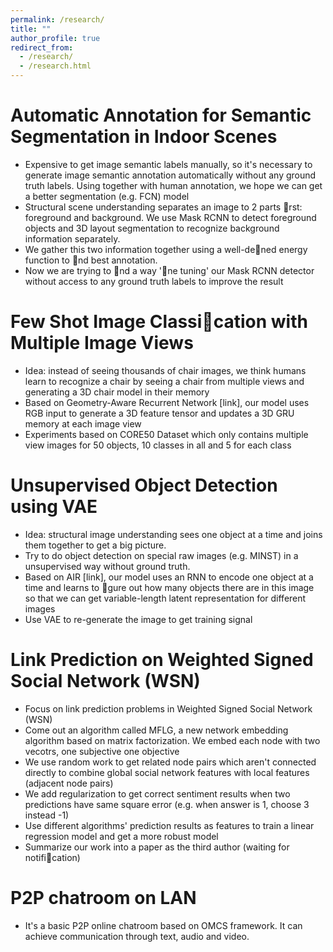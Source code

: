 ```yaml
---
permalink: /research/
title: ""
author_profile: true
redirect_from: 
  - /research/
  - /research.html
---
```


# Automatic Annotation for Semantic Segmentation in Indoor Scenes

- Expensive to get image semantic labels manually, so it's necessary to generate image semantic annotation automatically without any ground truth labels. Using together with human annotation, we hope we can get a better segmentation (e.g. FCN) model
- Structural scene understanding separates an image to 2 parts rst: foreground and background. We use
  Mask RCNN to detect foreground objects and 3D layout segmentation to recognize background information separately.
- We gather this two information together using a well-dened energy function to nd best annotation.
- Now we are trying to nd a way 'ne tuning' our Mask RCNN detector without access to any ground truth
  labels to improve the result



# Few Shot Image Classication with Multiple Image Views

- Idea: instead of seeing thousands of chair images, we think humans learn to recognize a chair by seeing a chair from multiple views and generating a 3D chair model in their memory
- Based on Geometry-Aware Recurrent Network [link], our model uses RGB input to generate a 3D feature tensor and updates a 3D GRU memory at each image view
- Experiments based on CORE50 Dataset which only contains multiple view images for 50 objects, 10 classes in all and 5 for each class



# Unsupervised Object Detection using VAE

- Idea: structural image understanding sees one object at a time and joins them together to get a big picture.
- Try to do object detection on special raw images (e.g. MINST) in a unsupervised way without ground truth.
- Based on AIR [link], our model uses an RNN to encode one object at a time and learns to gure out how many objects there are in this image so that we can get variable-length latent representation for different images
- Use VAE to re-generate the image to get training signal



# Link Prediction on Weighted Signed Social Network (WSN)
- Focus on link prediction problems in Weighted Signed Social Network (WSN)
- Come out an algorithm called MFLG, a new network embedding algorithm based on matrix factorization. We embed each node with two vecotrs, one subjective one objective
- We use random work to get related node pairs which aren't connected directly to combine global social network features with local features (adjacent node pairs)
- We add regularization to get correct sentiment results when two predictions have same square error (e.g. when answer is 1, choose 3 instead -1)
- Use different algorithms' prediction results as features to train a linear regression model and get a more robust model
- Summarize our work into a paper as the third author (waiting for notification)



# P2P chatroom on LAN

- It's a basic P2P online chatroom based on OMCS framework. It can achieve communication through text, audio and video.